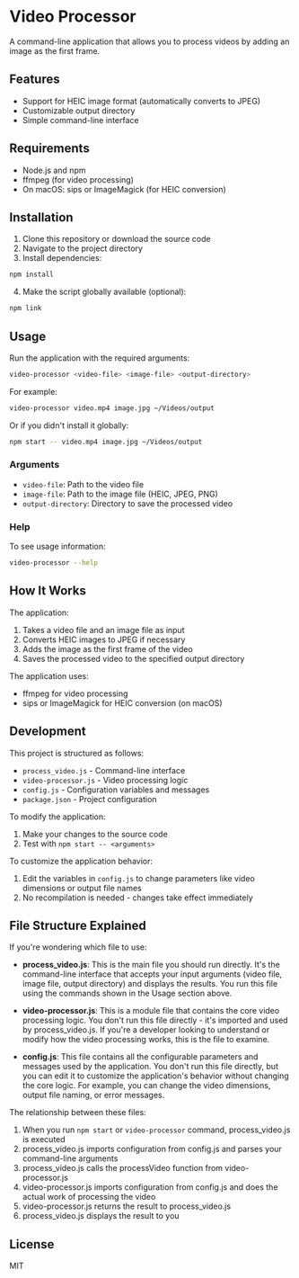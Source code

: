 # Video Processor

A command-line application that allows you to process videos by adding an image as the first frame.

## Features

- Support for HEIC image format (automatically converts to JPEG)
- Customizable output directory
- Simple command-line interface

## Requirements

- Node.js and npm
- ffmpeg (for video processing)
- On macOS: sips or ImageMagick (for HEIC conversion)

## Installation

1. Clone this repository or download the source code
2. Navigate to the project directory
3. Install dependencies:

```bash
npm install
```

4. Make the script globally available (optional):

```bash
npm link
```

## Usage

Run the application with the required arguments:

```bash
video-processor <video-file> <image-file> <output-directory>
```

For example:

```bash
video-processor video.mp4 image.jpg ~/Videos/output
```

Or if you didn't install it globally:

```bash
npm start -- video.mp4 image.jpg ~/Videos/output
```

### Arguments

- `video-file`: Path to the video file
- `image-file`: Path to the image file (HEIC, JPEG, PNG)
- `output-directory`: Directory to save the processed video

### Help

To see usage information:

```bash
video-processor --help
```

## How It Works

The application:
1. Takes a video file and an image file as input
2. Converts HEIC images to JPEG if necessary
3. Adds the image as the first frame of the video
4. Saves the processed video to the specified output directory

The application uses:
- ffmpeg for video processing
- sips or ImageMagick for HEIC conversion (on macOS)

## Development

This project is structured as follows:

- `process_video.js` - Command-line interface
- `video-processor.js` - Video processing logic
- `config.js` - Configuration variables and messages
- `package.json` - Project configuration

To modify the application:
1. Make your changes to the source code
2. Test with `npm start -- <arguments>`

To customize the application behavior:
1. Edit the variables in `config.js` to change parameters like video dimensions or output file names
2. No recompilation is needed - changes take effect immediately

## File Structure Explained

If you're wondering which file to use:

- **process_video.js**: This is the main file you should run directly. It's the command-line interface that accepts your input arguments (video file, image file, output directory) and displays the results. You run this file using the commands shown in the Usage section above.

- **video-processor.js**: This is a module file that contains the core video processing logic. You don't run this file directly - it's imported and used by process_video.js. If you're a developer looking to understand or modify how the video processing works, this is the file to examine.

- **config.js**: This file contains all the configurable parameters and messages used by the application. You don't run this file directly, but you can edit it to customize the application's behavior without changing the core logic. For example, you can change the video dimensions, output file naming, or error messages.

The relationship between these files:
1. When you run `npm start` or `video-processor` command, process_video.js is executed
2. process_video.js imports configuration from config.js and parses your command-line arguments
3. process_video.js calls the processVideo function from video-processor.js
4. video-processor.js imports configuration from config.js and does the actual work of processing the video
5. video-processor.js returns the result to process_video.js
6. process_video.js displays the result to you

## License

MIT
